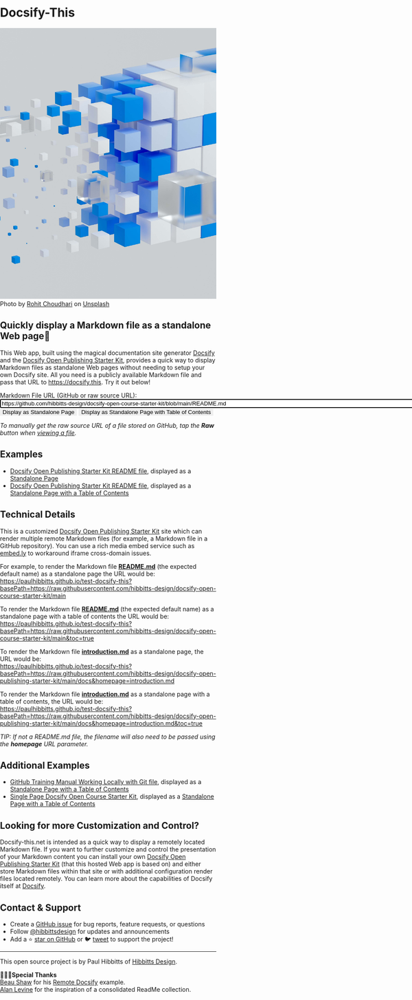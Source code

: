 # Docsify-This

![3D cubes](images/rohit-choudhari-puy-FW4fOJc-unsplash.jpg  ':class=banner-image')  
Photo by <a href="https://unsplash.com/@lilrohit?utm_source=unsplash&utm_medium=referral&utm_content=creditCopyText">Rohit Choudhari</a> on <a href="https://unsplash.com/s/photos/network?utm_source=unsplash&utm_medium=referral&utm_content=creditCopyText">Unsplash</a>

## Quickly display a Markdown file as a standalone Web page🚀

This Web app, built using the magical documentation site generator [Docsify](https://docsify.js.org) and the [Docsify Open Publishing Starter Kit](https://github.com/hibbitts-design/docsify-open-publishing-starter-kit), provides a quick way to display Markdown files as standalone Web pages without needing to setup your own Docsify site. All you need is a publicly available Markdown file and pass that URL to https://docsify.this. Try it out below!  

Markdown File URL (GitHub or raw source URL):</br>
<input class="myfield" type="URL" autofocus="autofocus" onfocus="this.select()" id="text" size="200px" value="https://github.com/hibbitts-design/docsify-open-course-starter-kit/blob/main/README.md" /></br>
<input class="button" style="border:none;" type="button" id="btn" value="Display as Standalone Page" onclick="openURLs(document.getElementById('text').value,false)"/> <input class="button" style="border:none;" type="button" id="btn" value="Display as Standalone Page with Table of Contents" onclick="openURLs(document.getElementById('text').value,true)"/></br>

_To manually get the raw source URL of a file stored on GitHub, tap the **Raw** button when [viewing a file](https://docs.github.com/en/repositories/working-with-files/using-files/viewing-a-file)._

## Examples

* [Docsify Open Publishing Starter Kit README file](https://github.com/hibbitts-design/docsify-open-course-starter-kit/blob/main/README.md), displayed as a [Standalone Page](https://paulhibbitts.github.io/test-docsify-this?basePath=https://raw.githubusercontent.com/hibbitts-design/docsify-open-course-starter-kit/main/)
* [Docsify Open Publishing Starter Kit README file](https://github.com/hibbitts-design/docsify-open-course-starter-kit/blob/main/README.md), displayed as a [Standalone Page with a Table of Contents](https://paulhibbitts.github.io/test-docsify-this?basePath=https://raw.githubusercontent.com/hibbitts-design/docsify-open-course-starter-kit/main&toc=true)

## Technical Details

This is a customized [Docsify Open Publishing Starter Kit](https://github.com/hibbitts-design/docsify-open-publishing-starter-kit) site which can render multiple remote Markdown files (for example, a Markdown file in a GitHub repository). You can use a rich media embed service such as [embed.ly](https://embed.ly/) to workaround iframe cross-domain issues.  

For example, to render the Markdown file **[README.md](https://github.com/hibbitts-design/docsify-open-course-starter-kit/blob/main/README.md)** (the expected default name) as a standalone page the URL would be:  
https://paulhibbitts.github.io/test-docsify-this?basePath=https://raw.githubusercontent.com/hibbitts-design/docsify-open-course-starter-kit/main

To render the Markdown file **[README.md](https://github.com/hibbitts-design/docsify-open-course-starter-kit/blob/main/README.md)** (the expected default name) as a standalone page with a table of contents the URL would be:  
https://paulhibbitts.github.io/test-docsify-this?basePath=https://raw.githubusercontent.com/hibbitts-design/docsify-open-course-starter-kit/main&toc=true

To render the Markdown file **[introduction.md](https://github.com/hibbitts-design/docsify-open-publishing-starter-kit/blob/main/docs/introduction.md)** as a standalone page, the URL would be:  
https://paulhibbitts.github.io/test-docsify-this?basePath=https://raw.githubusercontent.com/hibbitts-design/docsify-open-publishing-starter-kit/main/docs&homepage=introduction.md

To render the Markdown file **[introduction.md](https://github.com/hibbitts-design/docsify-open-publishing-starter-kit/blob/main/docs/introduction.md)** as a standalone page with a table of contents, the URL would be:  
https://paulhibbitts.github.io/test-docsify-this?basePath=https://raw.githubusercontent.com/hibbitts-design/docsify-open-publishing-starter-kit/main/docs&homepage=introduction.md&toc=true

_TIP: If not a README.md file, the filename will also need to be passed using the **homepage** URL parameter._

## Additional Examples

* [GitHub Training Manual Working Locally with Git file](https://github.com/githubtraining/training-manual/blob/main/docs/06_working_locally.md), displayed as a [Standalone Page with a Table of Contents](https://paulhibbitts.github.io/test-docsify-this?basePath=https://raw.githubusercontent.com/githubtraining/training-manual/main/docs&homepage=06_working_locally.md&toc=true#/)
* [Single Page Docsify Open Course Starter Kit](https://github.com/paulhibbitts/cpt-363-user-interface-design/blob/main/README.md), displayed as a [Standalone Page with a Table of Contents](https://paulhibbitts.github.io/test-docsify-this?basePath=https://raw.githubusercontent.com/paulhibbitts/cpt-363-user-interface-design/main&toc=true#/)

## Looking for more Customization and Control?

Docsify-this.net is intended as a quick way to display a remotely located Markdown file. If you want to further customize and control the presentation of your Markdown content you can install your own [Docsify Open Publishing Starter Kit](https://github.com/hibbitts-design/docsify-open-publishing-starter-kit) (that this hosted Web app is based on) and either store Markdown files within that site or with additional configuration render files located remotely. You can learn more about the capabilities of Docsify itself at [Docsify](https://docsify.js.org).

## Contact & Support

- Create a [GitHub issue](https://github.com/hibbitts-design/docsify-this) for bug reports, feature requests, or questions
- Follow [@hibbittsdesign](https://twitter.com/hibbittsdesign) for updates and announcements
- Add a ⭐️ [star on GitHub](https://github.com/hibbitts-design/docsify-this) or 🐦 [tweet](https://twitter.com/intent/tweet?text=I+am+checking+out+the+Docsify-This+project+at&url=https%3A%2F%2Fgithub.com%2Fhibbitts-design%2Fdocsify-this&hashtags=docsify,markdown,webpage) to support the project!

---

This open source project is by Paul Hibbitts of [Hibbitts Design](https://hibbittsdesign.org/).  

**🙇🏻‍♂️Special Thanks**  
[Beau Shaw](https://github.com/DaddyWarbucks) for his [Remote Docsify](https://github.com/DaddyWarbucks/remote-docsify) example.  
[Alan Levine](https://github.com/cogdog) for the inspiration of a consolidated ReadMe collection.
